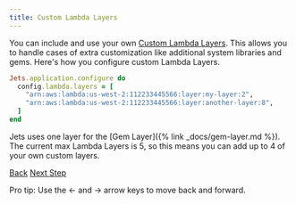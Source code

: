 ```yaml
---
title: Custom Lambda Layers
---
```


You can include and use your own [Custom Lambda Layers](https://docs.aws.amazon.com/lambda/latest/dg/configuration-layers.html). This allows you to handle cases of extra customization like additional system libraries and gems.  Here's how you configure custom Lambda Layers.

```ruby
Jets.application.configure do
  config.lambda.layers = [
    "arn:aws:lambda:us-west-2:112233445566:layer:my-layer:2",
    "arn:aws:lambda:us-west-2:112233445566:layer:another-layer:8",
  ]
end
```

Jets uses one layer for the [Gem Layer]({% link _docs/gem-layer.md %}). The current max Lambda Layers is 5, so this means you can add up to 4 of your own custom layers.

<a id="prev" class="btn btn-basic" href="{% link _docs/custom-lambda-layers.md %}">Back</a>
<a id="next" class="btn btn-primary" href="{% link _docs/polymorphic-python.md %}">Next Step</a>
<p class="keyboard-tip">Pro tip: Use the <- and -> arrow keys to move back and forward.</p>
